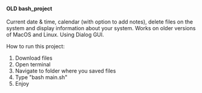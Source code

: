 <h4>OLD bash_project</h4>
Current date & time, calendar (with option to add notes), delete files on the system and display information about your system. Works on older versions of MacOS and Linux. Using Dialog GUI.

How to run this project:
1) Download files
2) Open terminal
3) Navigate to folder where you saved files
4) Type "bash main.sh"
5) Enjoy
